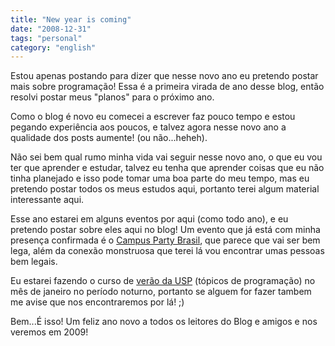 ```yaml
---
title: "New year is coming"
date: "2008-12-31"
tags: "personal"
category: "english"
---
```


Estou apenas postando para dizer que nesse novo ano eu pretendo postar
mais sobre programação! Essa é a primeira virada de ano desse blog,
então resolvi postar meus "planos" para o próximo ano.

Como o blog é novo eu comecei a escrever faz pouco tempo e estou
pegando experiência aos poucos, e talvez agora nesse novo ano a
qualidade dos posts aumente! (ou não...heheh).

Não sei bem qual rumo minha vida vai seguir nesse novo ano, o que eu
vou ter que aprender e estudar, talvez eu tenha que aprender coisas
que eu não tinha planejado e isso pode tomar uma boa parte do meu
tempo, mas eu pretendo postar todos os meus estudos aqui, portanto
terei algum material interessante aqui.

Esse ano estarei em alguns eventos por aqui (como todo ano), e eu
pretendo postar sobre eles aqui no blog! Um evento que já está com
minha presença confirmada é o
[Campus Party Brasil](http://campusparty.com.br/index.php/oevento.html "Campus Party"),
que parece que vai ser bem lega, além da conexão monstruosa que terei
lá vou encontrar umas pessoas bem legais.

Eu estarei fazendo o curso de
[verão da USP](http://www.ime.usp.br/~verao/index.php?secao=difusao&amp;anoID=1&amp; "Curso de verão do IME/USP")
(tópicos de programação) no mês de janeiro no período noturno,
portanto se alguem for fazer tambem me avise que nos encontraremos por
lá! ;)

Bem...É isso! Um feliz ano novo a todos os leitores do Blog e amigos e
nos veremos em 2009!
